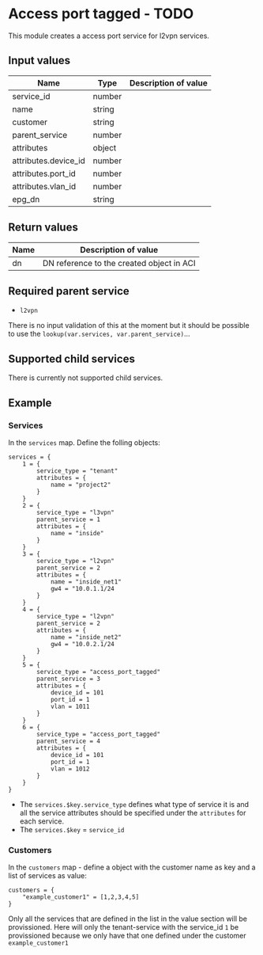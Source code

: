 # Access port tagged - TODO

This module creates a access port service for l2vpn services.

## Input values

| Name                 | Type   | Description of value |
|----------------------|--------|----------------------|
| service_id           | number |                      |
| name                 | string |                      |
| customer             | string |                      |
| parent_service       | number |                      |
| attributes           | object |                      |
| attributes.device_id | number |                      |
| attributes.port_id   | number |                      |
| attributes.vlan_id   | number |                      |
| epg_dn               | string |                      |

## Return values

| Name | Description of value                      |
|------|-------------------------------------------|
| dn   | DN reference to the created object in ACI |

## Required parent service

- `l2vpn`

There is no input validation of this at the moment but it should be possible to use the `lookup(var.services, var.parent_service)`...

## Supported child services

There is currently not supported child services.

## Example

### Services

In the `services` map. Define the folling objects:

```hcl
services = {
    1 = {
        service_type = "tenant"
        attributes = {
            name = "project2"
        }
    }
    2 = {
        service_type = "l3vpn"
        parent_service = 1
        attributes = {
            name = "inside"
        }
    }
    3 = {
        service_type = "l2vpn"
        parent_service = 2
        attributes = {
            name = "inside_net1"
            gw4 = "10.0.1.1/24
        }
    }
    4 = {
        service_type = "l2vpn"
        parent_service = 2
        attributes = {
            name = "inside_net2"
            gw4 = "10.0.2.1/24
        }
    }
    5 = {
        service_type = "access_port_tagged"
        parent_service = 3
        attributes = {
            device_id = 101
            port_id = 1
            vlan = 1011
        }
    }
    6 = {
        service_type = "access_port_tagged"
        parent_service = 4
        attributes = {
            device_id = 101
            port_id = 1
            vlan = 1012
        }
    }
}
```

- The `services.$key.service_type` defines what type of service it is and all the service attributes should be specified under the `attributes` for each service.
- The `services.$key` = `service_id`

### Customers

In the `customers` map - define a object with the customer name as key and a list of services as value:

```hcl
customers = {
    "example_customer1" = [1,2,3,4,5]
}
```

Only all the services that are defined in the list in the value section will be provissioned. Here will only the tenant-service with the service_id `1` be provissioned because we only have that one defined under the customer `example_customer1`
